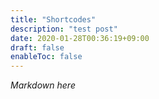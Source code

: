 ```yaml
---
title: "Shortcodes"
description: "test post"
date: 2020-01-28T00:36:19+09:00
draft: false
enableToc: false
---
```


*Markdown here*
